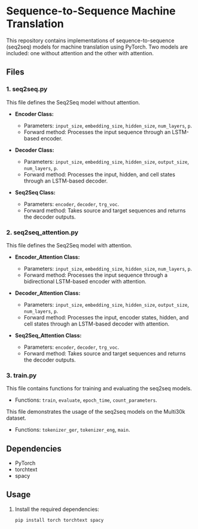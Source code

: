 # Sequence-to-Sequence Machine Translation

This repository contains implementations of sequence-to-sequence (seq2seq) models for machine translation using PyTorch. Two models are included: one without attention and the other with attention.

## Files

### 1. seq2seq.py

This file defines the Seq2Seq model without attention.

- **Encoder Class:**
  - Parameters: `input_size`, `embedding_size`, `hidden_size`, `num_layers`, `p`.
  - Forward method: Processes the input sequence through an LSTM-based encoder.

- **Decoder Class:**
  - Parameters: `input_size`, `embedding_size`, `hidden_size`, `output_size`, `num_layers`, `p`.
  - Forward method: Processes the input, hidden, and cell states through an LSTM-based decoder.

- **Seq2Seq Class:**
  - Parameters: `encoder`, `decoder`, `trg_voc`.
  - Forward method: Takes source and target sequences and returns the decoder outputs.

### 2. seq2seq_attention.py

This file defines the Seq2Seq model with attention.

- **Encoder_Attention Class:**
  - Parameters: `input_size`, `embedding_size`, `hidden_size`, `num_layers`, `p`.
  - Forward method: Processes the input sequence through a bidirectional LSTM-based encoder with attention.

- **Decoder_Attention Class:**
  - Parameters: `input_size`, `embedding_size`, `hidden_size`, `output_size`, `num_layers`, `p`.
  - Forward method: Processes the input, encoder states, hidden, and cell states through an LSTM-based decoder with attention.

- **Seq2Seq_Attention Class:**
  - Parameters: `encoder`, `decoder`, `trg_voc`.
  - Forward method: Takes source and target sequences and returns the decoder outputs.

### 3. train.py

This file contains functions for training and evaluating the seq2seq models.

- Functions: `train`, `evaluate`, `epoch_time`, `count_parameters`.

This file demonstrates the usage of the seq2seq models on the Multi30k dataset.

- Functions: `tokenizer_ger`, `tokenizer_eng`, `main`.

## Dependencies

- PyTorch
- torchtext
- spacy

## Usage

1. Install the required dependencies:

   ```bash
   pip install torch torchtext spacy
